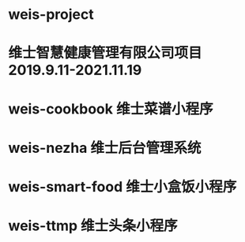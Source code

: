 # weis-project
# 维士智慧健康管理有限公司项目 2019.9.11-2021.11.19
# weis-cookbook 维士菜谱小程序
# weis-nezha 维士后台管理系统
# weis-smart-food 维士小盒饭小程序
# weis-ttmp 维士头条小程序
